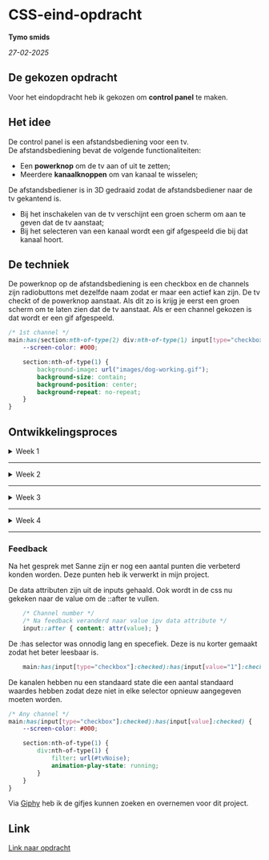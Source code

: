 # CSS-eind-opdracht

**Tymo smids**

*27-02-2025*

## De gekozen opdracht

Voor het eindopdracht heb ik gekozen om **control panel** te maken.

## Het idee

De control panel is een afstandsbediening voor een tv.  
De afstandsbediening bevat de volgende functionaliteiten:

- Een **powerknop** om de tv aan of uit te zetten;
- Meerdere **kanaalknoppen** om van kanaal te wisselen;

De afstandsbediener is in 3D gedraaid zodat de afstandsbediener naar de tv gekantend is.

- Bij het inschakelen van de tv verschijnt een groen scherm om aan te geven dat de tv aanstaat;
- Bij het selecteren van een kanaal wordt een gif afgespeeld die bij dat kanaal hoort.

## De techniek

De powerknop op de afstandsbediening is een checkbox en de channels zijn radiobuttons met dezelfde naam zodat er maar een actief kan zijn. De tv checkt of de powerknop aanstaat. Als dit zo is krijg je eerst een groen scherm om te laten zien dat de tv aanstaat. Als er een channel gekozen is dat wordt er een gif afgespeeld.

```css
/* 1st channel */
main:has(section:nth-of-type(2) div:nth-of-type(1) input[type="checkbox"]:checked):has(section:nth-of-type(2) > div:nth-of-type(2) > div:nth-of-type(1) input[type="radio"]:checked) {
    --screen-color: #000;

    section:nth-of-type(1) {
        background-image: url("images/dog-working.gif");
        background-size: contain;
        background-position: center;
        background-repeat: no-repeat;
    }
}
```

## Ontwikkelingsproces

<details>
<summary>Week 1</summary>

- De basisstructuur van de afstandsbediening en tv gemaakt.
- De powerknop toegevoegd en werkend gemaakt.

#### Feedback

- Geheime knop ergens toevoegen;
- tv static toevoegen na wisselen van channel;
- channelknoppen ook active toggelen;

</details>

---

<details>
<summary>Week 2</summary>

- De label-knoppen omgezet naar radiobuttons met `appearance: none`.
- Animaties toegevoegd die werken bij kanaalwijzigingen.
- De kleuren van de tv aangepast per kanaal.

</details>

---

<details>
<summary>Week 3</summary>

Deze week heb ik de gifjes toegevoegd aan de channels zodat de tv ook iets laat zien. Ook heb ik besloten om de animatie eruit te halen omdat het niet veel toevoeging was en niet goed werkt. Dit komt omdat de channels dezelfde naam hebben als radiobutton dus kan ik de animatie niet wijzigen.

```css
/* https://forum.freecodecamp.org/t/creating-an-animated-tv-static-effect-using-just-a-gradient/487486 */
@keyframes tv-static {
    0% {
        background-size: 100% 100%;
    }

    90% {
        background-size: 200% 200%;
    }

    100% {
        background-image: none;
        background-size: 100% 100%;
        animation: none;
    }
}
```

In de css heb ik een aantal overbodige lijnen kunnen wegwerken door data attributes in de html te gebruiken.

**Voor**

```css
            &:nth-of-type(2) input::after {
                content: "2";
            }

            &:nth-of-type(3) input::after {
                content: "3";
            }

            &:nth-of-type(4) input::after {
                content: "4";
            }

            &:nth-of-type(5) input::after {
                content: "5";
            }

            &:nth-of-type(6) input::after {
                content: "6";
            }

            &:nth-of-type(7) input::after {
                content: "7";
            }

            &:nth-of-type(8) input::after {
                content: "8";
            }

            &:nth-of-type(9) input::after {
                content: "9";
            }
```

**Na**

```css
 input::after {
                content: attr(data-number);
            }
```

</details>

---

<details>
<summary>Week 4</summary>

De radiobuttons zijn 3D gemaakt door een ::before toe te voegen aan de radiobuttons en de checkbox zodat er diepte ontstaat. De knoppen hebben ook een transition zodat de knoppen een animatie hebben.

Het scherm heeft nu een svg filter zodat er een transitie is tussen de verschillende kanalen. Er is ook een channel nummer toegevoegd aan het scherm zodat je weet welk kanaal actief is.

#### Container queries

De channel nummer is via een @container query gemaakt die test welk kanaal actief is en daarvan het nummer teruggeeft.

Je kan met container queries test op waardes van variabelen en daarmee styling aanpassen.
Hier worde het kanaalnummer aangepast op de waarde van de active channel. Dit gebeurd als de active channel niet 0 is.
Dit is gedaan zodat alle channels een container query kunnen gebruiken en niet elke channel een losse query nodig heeft.

```css
@container not style(--active-channel: 0) {
    main > section:nth-of-type(1)::after { 
        counter-reset: channel var(--active-channel);
        content: counter(channel);
        display: flex; 
    }
}
```

De static werkt doormiddel van 2 svg fiters die achter elkaar snel wisselen zodat er een static effect komt. Ook work er een animatie afgespeeld die de opacity van de svg filter op 0 zet zodat deze niet meer zichtbaar zijn.

```css
@keyframes noiseAnimationReset1 {
    0% { filter: url(#tvNoise1); }
    50% { filter: url(#tvNoise2); }
    100% { filter: url(#tvNoise1); }
}

@keyframes hideSvg {
    0% { opacity: 1; }
    100% { opacity: 0; }
}
```

</details>

---

### Feedback

Na het gesprek met Sanne zijn er nog een aantal punten die verbeterd konden worden. Deze punten heb ik verwerkt in mijn project.

De data attributen zijn uit de inputs gehaald. Ook wordt in de css nu gekeken naar de value om de ::after te vullen.

```css
    /* Channel number */
    /* Na feedback veranderd naar value ipv data attribute */
    input::after { content: attr(value); }
```

De :has selector was onnodig lang en specefiek. Deze is nu korter gemaakt zodat het beter leesbaar is.

```css
    main:has(input[type="checkbox"]:checked):has(input[value="1"]:checked) {}
```

De kanalen hebben nu een standaard state die een aantal standaard waardes hebben zodat deze niet in elke selector  opnieuw aangegeven moeten worden.

```css
/* Any channel */
main:has(input[type="checkbox"]:checked):has(input[value]:checked) {
    --screen-color: #000;

    section:nth-of-type(1) {
        div:nth-of-type(1) {
            filter: url(#tvNoise);
            animation-play-state: running;
        }
    }
}
```

Via [Giphy](https://giphy.com/) heb ik de gifjes kunnen zoeken en overnemen voor dit project.

## Link

[Link naar opdracht](https://tymonl.github.io/CSS-eind-opdracht/index.html)
